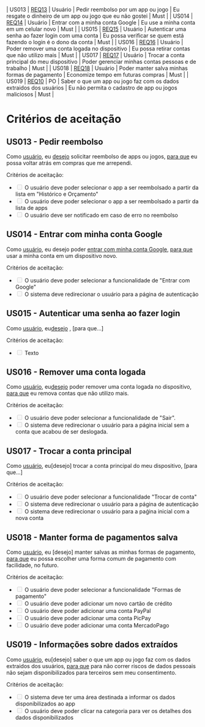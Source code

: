 | <a name="US013"></a> US013 | [REQ13](../../elicitacao/elicitacao.md#REQ13) | Usuário | Pedir reembolso por um app ou jogo | Eu resgate o dinheiro de um app ou jogo que eu não gostei | Must |
| <a name="US014"></a> US014 | [REQ14](../../elicitacao/elicitacao.md#REQ14) | Usuário | Entrar com a minha conta Google | Eu use a minha conta em um celular novo | Must |
| <a name="US015"></a> US015 | [REQ15](../../elicitacao/elicitacao.md#REQ15) | Usuário | Autenticar uma senha ao fazer login com uma conta | Eu possa verificar se quem está fazendo o login é o dono da conta | Must |
| <a name="US016"></a> US016 | [REQ16](../../elicitacao/elicitacao.md#REQ16) | Usuário | Poder remover uma conta logada no dispositivo | Eu possa retirar contas que não utilizo mais | Must |
| <a name="US017"></a> US017 | [REQ17](../../elicitacao/elicitacao.md#REQ17) | Usuário | Trocar a conta principal do meu dispositivo | Poder gerenciar minhas contas pessoas e de trabalho | Must |
| <a name="US018"></a> US018 | [REQ18](../../elicitacao/elicitacao.md#REQ18) | Usuário | Poder manter salva minhas formas de pagamento | Economize tempo em futuras compras | Must |
| <a name="US019"></a> US019 | [REQ10](../../elicitacao/elicitacao.md#REQ10) | PO | Saber o que um app ou jogo faz com os dados extraidos dos usuários | Eu não permita o cadastro de app ou jogos maliciosos | Must |



# Critérios de aceitação 

## US013 - Pedir reembolso

Como [usuário](), eu [desejo]() solicitar reembolso de apps ou jogos, [para que]() eu possa voltar atrás em compras que me arrependi.

Critérios de aceitação:

<ul>
    <li><input type="checkbox" disabled/> O usuário deve poder selecionar o app a ser reembolsado a partir da lista em "Histórico e Orçamento" </li>
    <li><input type="checkbox" disabled/> O usuário deve poder selecionar o app a ser reembolsado a partir da lista de apps </li>
    <li><input type="checkbox" disabled/> O usuário deve ser notificado em caso de erro no reembolso</li>
</ul>


## US014 - Entrar com minha conta Google

Como [usuário](), eu desejo poder [entrar com minha conta Google](), [para que]() usar a minha conta em um dispositivo novo.

Critérios de aceitação:

<ul>
    <li><input type="checkbox" disabled/> O usuário deve poder selecionar a funcionalidade de "Entrar com Google" </li>
    <li><input type="checkbox" disabled/> O sistema deve redirecionar o usuário para a página de autenticação </li>
</ul>

## US015 - Autenticar uma senha ao fazer login

Como [usuário](), eu[desejo]() , [para que...]

Critérios de aceitação:

<ul>
    <li><input type="checkbox" disabled/> Texto </li>
</ul>

## US016 - Remover uma conta logada

Como [usuário](), eu[desejo]() poder remover uma conta logada no dispositivo, [para que]() eu remova contas que não utilizo mais.

Critérios de aceitação:

<ul>
<li><input type="checkbox" disabled/> O usuário deve poder selecionar a funcionalidade de "Sair".</li>
<li><input type="checkbox" disabled/> O sistema deve redirecionar o usuário para a página inicial sem a conta que acabou de ser deslogada. </li>
    
</ul>

## US017 - Trocar a conta principal

Como [usuário](), eu[desejo] trocar a conta principal do meu dispositivo, [para que...]

Critérios de aceitação:

<ul>
    <li><input type="checkbox" disabled/> O usuário deve poder selecionar a funcionalidade "Trocar de conta"</li>
    <li><input type="checkbox" disabled/> O sistema deve redirecionar o usuário para a página de autenticação </li>
    <li><input type="checkbox" disabled/> O sistema deve redirecionar o usuário para a paǵina inicial com a nova conta </li>
    
</ul>

## US018 - Manter forma de pagamentos salva

Como [usuário](), eu [desejo] manter salvas as minhas formas de pagamento, [para que]() eu possa escolher uma forma comum de pagamento com facilidade, no futuro.

Critérios de aceitação:

<ul>
    <li><input type="checkbox" disabled/> O usuário deve poder selecionar a funcionalidade "Formas de pagamento" </li>
    <li><input type="checkbox" disabled/> O usuário deve poder adicionar um novo cartão de crédito </li>
    <li><input type="checkbox" disabled/> O usuário deve poder adicionar uma conta PayPal</li>
    <li><input type="checkbox" disabled/> O usuário deve poder adicionar uma conta PicPay</li>
    <li><input type="checkbox" disabled/> O usuário deve poder adicionar uma conta MercadoPago</li>
</ul>

## US019 - Informações sobre dados extraídos

Como [usuário](), eu[desejo] saber o que um app ou jogo faz com os dados extraidos dos usuários, [para que]() para não correr riscos de dados pessoais não sejam disponibilizados para terceiros sem meu consentimento.

Critérios de aceitação:

<ul>
    <li><input type="checkbox" disabled/> O sistema deve ter uma área destinada a informar os dados disponibilizados ao app</li>
    <li><input type="checkbox" disabled/> O usuário deve poder clicar na categoria para ver os detalhes dos dados disponibilizados </li>
</ul>
